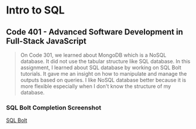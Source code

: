 # Intro to SQL
## Code 401 - Advanced Software Development in Full-Stack JavaScript

> On Code 301, we learned about MongoDB which is a NoSQL database. It did not use the tabular structure like SQL database. In this assignment, I learned about SQL database by working on SQL Bolt tutorials. It gave me an insight on how to manipulate and manage the outputs based on queries. I like NoSQL database better because it is more flexible especially when I don't know the structure of my database.

### SQL Bolt Completion Screenshot
[SQL Bolt](./assets/Code%20301%20SQL%20Bolt.png)